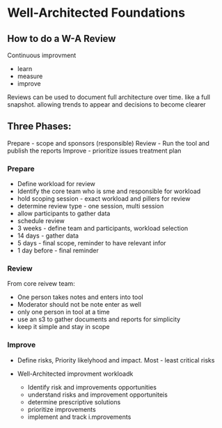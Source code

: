 # Well-Architected Foundations

## How to do a W-A Review


Continuous improvment
- learn
- measure 
- improve

Reviews can be used to document full architecture over time. like a full snapshot. allowing trends to appear and decisions to become clearer


## Three Phases: 
Prepare - scope and sponsors (responsible)
Review - Run the tool and publish the reports
Improve - prioritize issues treatment plan

### Prepare

- Define workload for review
- Identify the core team who is sme and responsible for workload
- hold scoping session - exact workload and pillers for review
- determine review type - one session, multi session
- allow participants to gather data
- schedule review
- 3 weeks - define team and participants, workload selection
- 14 days - gather data
- 5 days - final scope, reminder to have relevant infor
- 1 day before - final reminder

### Review

From core reivew team:
- One person takes notes and enters into tool
- Moderator should not be note enter as well
- only one person in tool at a time
- use an s3 to gather documents and reports for simplicity
- keep it simple and stay in scope

### Improve

- Define risks, Priority likelyhood and impact. Most - least critical risks

- Well-Architected improvment workloadk
    - Identify risk and improvements opportunities
    - understand risks and improvement opportuniteis
    - determine prescriptive solutions
    - prioritize improvements 
    - implement and track i.mprovements
